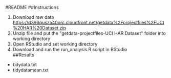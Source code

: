 #README
##Instructions
1.	Download raw data  
	<https://d396qusza40orc.cloudfront.net/getdata%2Fprojectfiles%2FUCI%20HAR%20Dataset.zip>
2.	Unzip file and put the "getdata-projectfiles-UCI HAR Dataset" folder into working directory
3.	Open RStudio and set working directory
4.	Download and run the run_analysis.R script in RStudio  
##Results
* tidydata.txt
* tidydatamean.txt